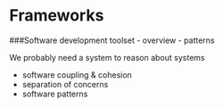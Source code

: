 Frameworks
==========

###Software development toolset - overview - patterns

We probably need a system to reason about systems

* software coupling & cohesion
* separation of concerns
* software patterns
